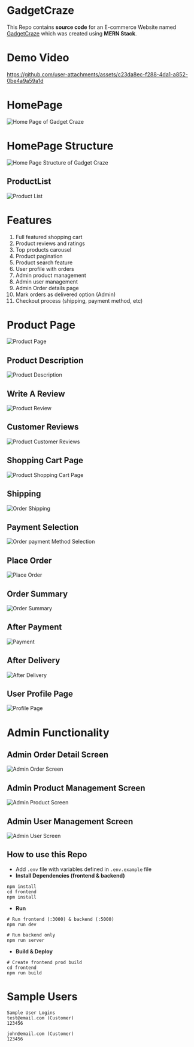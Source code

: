 # GadgetCraze

This Repo contains **source code** for an E-commerce Website named [GadgetCraze](https://gadgetcraze-v1.onrender.com/) which was created using **MERN Stack**.

# Demo Video
https://github.com/user-attachments/assets/c23da8ec-f288-4da1-a852-0be4a9a59a1d

# HomePage

![Home Page of Gadget Craze](./GadgetCrazeImages/GadgetCrazeHomePage.jpeg)

# HomePage Structure

![Home Page Structure of Gadget Craze](./GadgetCrazeImages/HomePageStructure.jpg)

## ProductList

![Product List](./GadgetCrazeImages/ProductList.png)

# Features

1.  Full featured shopping cart
2.  Product reviews and ratings
3.  Top products carousel
4.  Product pagination
5.  Product search feature
6.  User profile with orders
7.  Admin product management
8.  Admin user management
9.  Admin Order details page
10. Mark orders as delivered option (Admin)
11. Checkout process (shipping, payment method, etc)

# Product Page

![Product Page](./GadgetCrazeImages/ProductPage.jpeg)

## Product Description

![Product Description](./GadgetCrazeImages/ProductDescription.png)

## Write A Review

![Product Review](./GadgetCrazeImages/WriteReview.png)

## Customer Reviews

![Product Customer Reviews](./GadgetCrazeImages/CustomerReviews.png)

## Shopping Cart Page

![Product Shopping Cart Page](./GadgetCrazeImages/CartScreen.png)

## Shipping

![Order Shipping](./GadgetCrazeImages/ShippingScreen.png)

## Payment Selection

![Order payment Method Selection](./GadgetCrazeImages/PaymentScreen.png)

## Place Order

![Place Order](./GadgetCrazeImages/PlaceOrderScreen.png)

## Order Summary

![Order Summary](./GadgetCrazeImages/OrderScreen.png)

## After Payment

![Payment](./GadgetCrazeImages/AfterPayingOrder.jpeg)

## After Delivery

![After Delivery](./GadgetCrazeImages/AfterDelivery.jpeg)

## User Profile Page

![Profile Page](./GadgetCrazeImages/UserProfileScreen.png)

# Admin Functionality

## Admin Order Detail Screen

![Admin Order Screen](./GadgetCrazeImages/AdminOrderScreen.png)

## Admin Product Management Screen

![Admin Product Screen](./GadgetCrazeImages/AdminProductScreen.png)

## Admin User Management Screen

![Admin User Screen](./GadgetCrazeImages/AdminUserScreen.png)

## How to use this Repo

-   Add `.env` file with variables defined in `.env.example` file
-   **Install Dependencies (frontend & backend)**

```
npm install
cd frontend
npm install
```

-   **Run**

```
# Run frontend (:3000) & backend (:5000)
npm run dev

# Run backend only
npm run server
```

-   **Build & Deploy**

```
# Create frontend prod build
cd frontend
npm run build
```

# Sample Users

```
Sample User Logins
test@email.com (Customer)
123456

john@email.com (Customer)
123456
```
